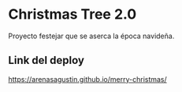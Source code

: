 # Christmas Tree 2.0

Proyecto festejar que se aserca la época navideña.

## Link del deploy

https://arenasagustin.github.io/merry-christmas/
